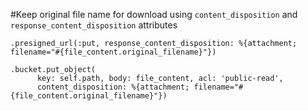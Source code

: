 #Keep original file name for download using `content_disposition` and `response_content_disposition` attributes
```
.presigned_url(:put, response_content_disposition: %{attachment; filename="#{file_content.original_filename}"})
```
```
.bucket.put_object(
      key: self.path, body: file_content, acl: 'public-read',
      content_disposition: %{attachment; filename="#{file_content.original_filename}"})
```
